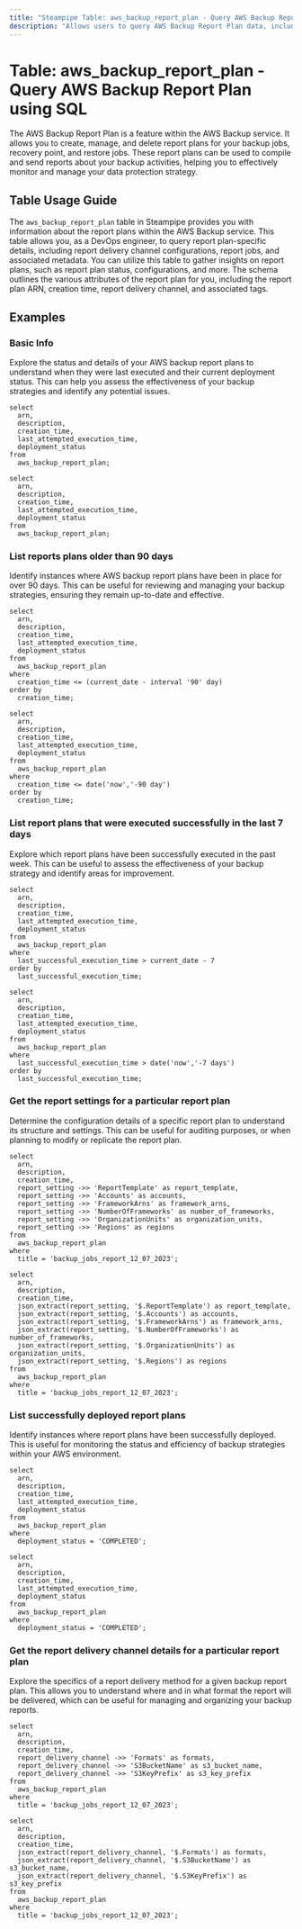 ```yaml
---
title: "Steampipe Table: aws_backup_report_plan - Query AWS Backup Report Plan using SQL"
description: "Allows users to query AWS Backup Report Plan data, including details about backup jobs, recovery points, and backup vaults."
---
```


# Table: aws_backup_report_plan - Query AWS Backup Report Plan using SQL

The AWS Backup Report Plan is a feature within the AWS Backup service. It allows you to create, manage, and delete report plans for your backup jobs, recovery point, and restore jobs. These report plans can be used to compile and send reports about your backup activities, helping you to effectively monitor and manage your data protection strategy.

## Table Usage Guide

The `aws_backup_report_plan` table in Steampipe provides you with information about the report plans within the AWS Backup service. This table allows you, as a DevOps engineer, to query report plan-specific details, including report delivery channel configurations, report jobs, and associated metadata. You can utilize this table to gather insights on report plans, such as report plan status, configurations, and more. The schema outlines the various attributes of the report plan for you, including the report plan ARN, creation time, report delivery channel, and associated tags.

## Examples

### Basic Info
Explore the status and details of your AWS backup report plans to understand when they were last executed and their current deployment status. This can help you assess the effectiveness of your backup strategies and identify any potential issues.

```sql+postgres
select
  arn,
  description,
  creation_time,
  last_attempted_execution_time,
  deployment_status
from
  aws_backup_report_plan;
```

```sql+sqlite
select
  arn,
  description,
  creation_time,
  last_attempted_execution_time,
  deployment_status
from
  aws_backup_report_plan;
```

### List reports plans older than 90 days
Identify instances where AWS backup report plans have been in place for over 90 days. This can be useful for reviewing and managing your backup strategies, ensuring they remain up-to-date and effective.

```sql+postgres
select
  arn,
  description,
  creation_time,
  last_attempted_execution_time,
  deployment_status
from
  aws_backup_report_plan
where
  creation_time <= (current_date - interval '90' day)
order by
  creation_time;
```

```sql+sqlite
select
  arn,
  description,
  creation_time,
  last_attempted_execution_time,
  deployment_status
from
  aws_backup_report_plan
where
  creation_time <= date('now','-90 day')
order by
  creation_time;
```

### List report plans that were executed successfully in the last 7 days
Explore which report plans have been successfully executed in the past week. This can be useful to assess the effectiveness of your backup strategy and identify areas for improvement.

```sql+postgres
select
  arn,
  description,
  creation_time,
  last_attempted_execution_time,
  deployment_status
from
  aws_backup_report_plan
where
  last_successful_execution_time > current_date - 7
order by
  last_successful_execution_time;
```

```sql+sqlite
select
  arn,
  description,
  creation_time,
  last_attempted_execution_time,
  deployment_status
from
  aws_backup_report_plan
where
  last_successful_execution_time > date('now','-7 days')
order by
  last_successful_execution_time;
```

### Get the report settings for a particular report plan
Determine the configuration details of a specific report plan to understand its structure and settings. This can be useful for auditing purposes, or when planning to modify or replicate the report plan.

```sql+postgres
select
  arn,
  description,
  creation_time,
  report_setting ->> 'ReportTemplate' as report_template,
  report_setting ->> 'Accounts' as accounts,
  report_setting ->> 'FrameworkArns' as framework_arns,
  report_setting ->> 'NumberOfFrameworks' as number_of_frameworks,
  report_setting ->> 'OrganizationUnits' as organization_units,
  report_setting ->> 'Regions' as regions
from
  aws_backup_report_plan
where
  title = 'backup_jobs_report_12_07_2023';
```

```sql+sqlite
select
  arn,
  description,
  creation_time,
  json_extract(report_setting, '$.ReportTemplate') as report_template,
  json_extract(report_setting, '$.Accounts') as accounts,
  json_extract(report_setting, '$.FrameworkArns') as framework_arns,
  json_extract(report_setting, '$.NumberOfFrameworks') as number_of_frameworks,
  json_extract(report_setting, '$.OrganizationUnits') as organization_units,
  json_extract(report_setting, '$.Regions') as regions
from
  aws_backup_report_plan
where
  title = 'backup_jobs_report_12_07_2023';
```

### List successfully deployed report plans
Identify instances where report plans have been successfully deployed. This is useful for monitoring the status and efficiency of backup strategies within your AWS environment.

```sql+postgres
select
  arn,
  description,
  creation_time,
  last_attempted_execution_time,
  deployment_status
from
  aws_backup_report_plan
where
  deployment_status = 'COMPLETED';
```

```sql+sqlite
select
  arn,
  description,
  creation_time,
  last_attempted_execution_time,
  deployment_status
from
  aws_backup_report_plan
where
  deployment_status = 'COMPLETED';
```

### Get the report delivery channel details for a particular report plan
Explore the specifics of a report delivery method for a given backup report plan. This allows you to understand where and in what format the report will be delivered, which can be useful for managing and organizing your backup reports.

```sql+postgres
select
  arn,
  description,
  creation_time,
  report_delivery_channel ->> 'Formats' as formats,
  report_delivery_channel ->> 'S3BucketName' as s3_bucket_name,
  report_delivery_channel ->> 'S3KeyPrefix' as s3_key_prefix
from
  aws_backup_report_plan
where
  title = 'backup_jobs_report_12_07_2023';
```

```sql+sqlite
select
  arn,
  description,
  creation_time,
  json_extract(report_delivery_channel, '$.Formats') as formats,
  json_extract(report_delivery_channel, '$.S3BucketName') as s3_bucket_name,
  json_extract(report_delivery_channel, '$.S3KeyPrefix') as s3_key_prefix
from
  aws_backup_report_plan
where
  title = 'backup_jobs_report_12_07_2023';
```